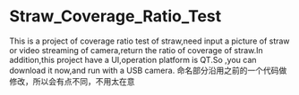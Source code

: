 # Straw_Coverage_Ratio_Test
This is a project of coverage ratio test of straw,need input a picture of straw or video streaming of camera,return the ratio of coverage of straw.In addition,this project have a UI,operation platform is QT.So ,you can download it now,and run with a USB camera.
命名部分沿用之前的一个代码做修改，所以会有点不同，不用太在意
